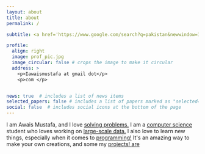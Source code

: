 ```yaml
---
layout: about
title: about
permalink: /

subtitle: <a href='https://www.google.com/search?q=pakistan&newwindow=1&client=opera-gx&hs=eeW&sxsrf=ALiCzsZ9oarMqrLNsR9rhKHIWQUf3XJV2g:1671186296658&source=lnms&tbm=isch&sa=X&ved=2ahUKEwjF88KM9v37AhV7VKQEHaokDLoQ_AUoAnoECAIQBA&biw=1399&bih=769&dpr=1'>Pakistan</a>,Land of Peace.

profile:
  align: right
  image: prof_pic.jpg
  image_circular: false # crops the image to make it circular
  address: >
    <p>Iawaismustafa at gmail dot</p>
    <p>com </p>


news: true  # includes a list of news items
selected_papers: false # includes a list of papers marked as "selected={true}"
social: false  # includes social icons at the bottom of the page
---
```


I am Awais Mustafa, and I love [solving problems.]()
I am a [computer science]() student who loves working on [large-scale data.]()
I also love to learn new things, especially when it comes to [programming!]() It's an amazing way to make your own creations, and some my [projects! are]()



<!-- You can put a picture in, too. The code is already in, just name your picture `prof_pic.jpg` and put it in the `img/` folder.

Put your address / P.O. box / other info right below your picture. You can also disable any these elements by editing `profile` property of the YAML header of your `_pages/about.md`. Edit `_bibliography/papers.bib` and Jekyll will render your [publications page](/al-folio/publications/) automatically.

Link to your social media connections, too. This theme is set up to use [Font Awesome icons](http://fortawesome.github.io/Font-Awesome/) and [Academicons](https://jpswalsh.github.io/academicons/), like the ones below. Add your Facebook, Twitter, LinkedIn, Google Scholar, or just disable all of them.
 -->
